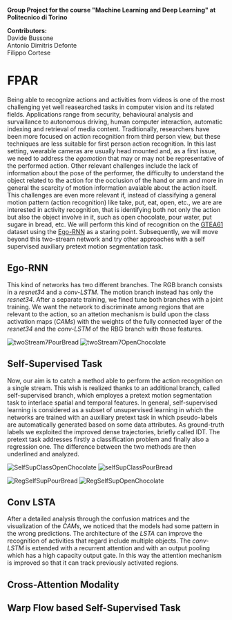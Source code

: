 **Group Project for the course "Machine Learning and Deep Learning" at Politecnico di Torino**

**Contributors:**<br/>
Davide Bussone<br/>
Antonio Dimitris Defonte<br/>
Filippo Cortese<br/>

# FPAR
Being able to recognize actions and activities from videos is one of the most challenging yet well reasearched tasks in computer vision and its related fields. Applications range from security, behavioural analysis and survaillance to autonomous driving, human computer interaction, automatic indexing and retrieval of media content. Traditionally, researchers have been more focused on action recognition from third person view, but these techniques are less suitable for first person action recognition. In this last setting, wearable cameras are usually head mounted and, as a first issue, we need to address the *egomotion* that may or may not be representative of the performed action. Other relevant challenges include the lack of information about the pose of the performer, the difficulty to understand the object related to the action for the occlusion of the hand or arm and more in general the scarcity of motion information avaiable about the action itself. This challenges are even more relevant if, instead of classifying a general motion pattern (action recognition) like take, put, eat, open, etc., we are are interested in activity recognition, that is identifying both not only the action but also the object involve in it, such as open chocolate, pour water, put sugare in bread, etc.
We will perform this kind of recognition on the [GTEA61](http://cbs.ic.gatech.edu/fpv/) dataset using the [Ego-RNN](https://github.com/swathikirans/ego-rnn) as a staring point. Subsequently, we will move beyond this two-stream network and try other approaches with a self supervised auxiliary pretext motion segmentation task.

## Ego-RNN
This kind of networks has two different branches. The RGB branch consists in a *resnet34* and a *conv-LSTM*. The motion branch instead has only the *resnet34*. After a separate training, we fined tune both branches with a joint training.
We want the network to discriminate among regions that are relevant to the action, so an attetion mechanism is build upon the class activation maps (*CAMs*) with the weights of the fully connected layer of the *resnet34* and the *conv-LSTM* of the RBG branch with those features.



![twoStream7PourBread](https://user-images.githubusercontent.com/57213004/110153747-ba34c200-7de3-11eb-9ec2-a5597403abf1.gif)
![twoStream7OpenChocolate](https://user-images.githubusercontent.com/57213004/110153770-c3259380-7de3-11eb-8aa5-e882a197d774.gif)



## Self-Supervised Task
Now, our aim is to catch a method able to perform the action recognition on a single stream. This wish is realized thanks to an additional branch, called self-supervised branch, which employes a pretext motion segmentation task to interlace spatial and temporal features. 
In general, self-supervised learning is considered as a subset of unsupervised learning in which the networks are trained with an auxiliary pretext task in which pseudo-labels are automatically generated based on some data attributes. As ground-truth labels we exploited the improved dense trajectories, briefly called IDT. The pretext task addresses firstly a classification problem and finally also a regression one. The difference between the two methods are then underlined and analyzed.



![SelfSupClassOpenChocolate](https://user-images.githubusercontent.com/57213004/110154051-14ce1e00-7de4-11eb-8490-5c19e547a450.gif)
![selfSupClassPourBread](https://user-images.githubusercontent.com/57213004/110154086-1dbeef80-7de4-11eb-893b-88894a9ce340.gif)

![RegSelfSupPourBread](https://user-images.githubusercontent.com/57213004/110153950-fec05d80-7de3-11eb-86ca-0af0043f1348.gif)
![RegSelfSupOpenChocolate](https://user-images.githubusercontent.com/57213004/110154021-0c75e300-7de4-11eb-92a6-079e954bfe7b.gif)

## Conv LSTA
After a detailed analysis through the confusion matrices and the visualization of the *CAMs*, we noticed that the models had some pattern in the wrong predictions. The architecture of the *LSTA* can improve the recognition of activities that regard include multiple objects. The *conv-LSTM* is extended with a recurrent attention and with an output pooling which has a high capacity output gate. In this way the attention mechanism is improved so that it can track previously activated regions.

## Cross-Attention Modality

## Warp Flow based Self-Supervised Task
